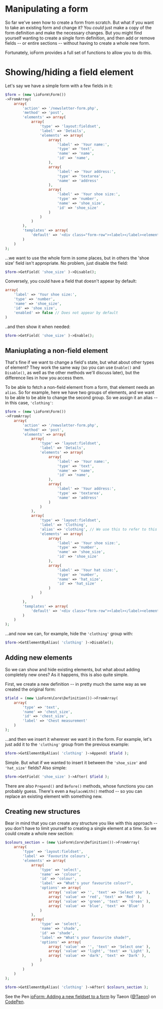 # Manipulating a form

So far we've seen how to create a form from scratch. But what if you want to take an existing form and change it? You *could* just make a copy of the form definition and make the necessary changes. But you might find yourself wanting to create a single form definition, and then add or remove fields -- or entire sections -- without having to create a whole new form. 

Fortunately, ioForm provides a full set of functions to allow you to do this.

# Showing/hiding a field element

Let's say we have a simple form with a few fields in it:

```php
$form = (new \ioForm\Form())
->FromArray(
    array(
        'action' => '/newsletter-form.php',
        'method' => 'post',
        'elements' => array(
			array(
				'type' => 'layout:fieldset',
				'label' => 'Details',
				'elements' => array(
					array(
						'label' => 'Your name:',
						'type' => 'text',
						'name' => 'name',
						'id' => 'name',
					),
					array(
						'label' => 'Your address:',
						'type' => 'textarea',
						'name' => 'address'
					),
					array(
						'label' => 'Your shoe size:',
						'type' => 'number',
						'name' => 'shoe_size',
						'id' => 'shoe_size'
					)									
				)
			)
        ),
		'templates' => array(
			'default' => '<div class="form-row"><label></label><elements/></div>' 
		)
    )
);
```
...we want to use the whole form in some places, but in others the 'shoe size' field isn't appropriate. No problem, just disable the field:

```php
$form->GetField( 'shoe_size' )->Disable();
```

Conversely, you could have a field that doesn't appear by default:
  
```php
array(
	'label' => 'Your shoe size:',
	'type' => 'number',
	'name' => 'shoe_size',
	'id' => 'shoe_size',
	'enabled' => false // Does not appear by default
)	
```

..and then show it when needed:

```php
$form->GetField( 'shoe_size' )->Enable();
```

## Maniuplating a non-field element

That's fine if we want to change a field's state, but what about other types of element? They work the same way (so you can use `Enable()` and `Disable()`, as well as the other methods we'll discuss later), but the difference lies in how you access them.

To be able to fetch a non-field element from a form, that element needs an `alias`. So for example, here we have two groups of elements, and we want to be able to be able to change the second group. So we assign it an alias -- in this case, `'clothing'`:

```php
$form = (new \ioForm\Form())
->FromArray(
    array(
        'action' => '/newsletter-form.php',
        'method' => 'post',
        'elements' => array(
			array(
				'type' => 'layout:fieldset',
				'label' => 'Details',
				'elements' => array(
					array(
						'label' => 'Your name:',
						'type' => 'text',
						'name' => 'name',
						'id' => 'name',
					),
					array(
						'label' => 'Your address:',
						'type' => 'textarea',
						'name' => 'address'
					)
				)
			),
			array(
				'type' => 'layout:fieldset',
				'label' => 'Clothing',
				'alias' => 'clothing', // We use this to refer to this element
				'elements' => array(
					array(
						'label' => 'Your shoe size:',
						'type' => 'number',
						'name' => 'shoe_size',
						'id' => 'shoe_size'
					),
					array(
						'label' => 'Your hat size:',
						'type' => 'number',
						'name' => 'hat_size',
						'id' => 'hat_size'
					)
				)
			)
        ),
		'templates' => array(
			'default' => '<div class="form-row"><label></label><elements/></div>' 
		)
    )
);
```

...and now we can, for example, hide the `'clothing'` group with:

```php
$form->GetElementByAlias( 'clothing' )->Disable();
```

## Adding new elements

So we can show and hide existing elements, but what about adding completely new ones? As it happens, this is also quite simple.

First, we create a new definition -- in pretty much the same way as we created the original form:

```php
$field = (new \ioForm\Core\Definition())->FromArray(
	array(
		'type' => 'text',
		'name' => 'chest_size',
		'id' => 'chest_size',
		'label' => 'Chest measurement'
	)
);
```  
...and then we insert it wherever we want it in the form. For example, let's just add it to the `'clothing'` group from the previous example:

```php
$form->GetElementByAlias( 'clothing' )->Append( $field );
```
Simple. But what if we wanted to insert it between the `'shoe_size'` and `'hat_size'` fields? Also simple:

```php
$form->GetField( 'shoe_size' )->After( $field );
```

There are also `Prepend()` and `Before()` methods, whose functions you can probably guess. There's even a `ReplaceWith()` method -- so you can replace an existing element with something new.

## Creating new structures

Bear in mind that you can create any structure you like with this approach -- you don't have to limit yourself to creating a single element at a time. So we could create a whole new section:

```php
$colours_section = (new \ioForm\Core\Definition())->FromArray(
	array(
		'type' => 'layout:fieldset',
		'label' => 'Favourite colours',
		'elements' => array(
			array(
				'type' => 'select',
				'name' => 'colour',
				'id' => 'colour',
				'label' => "What's your favourite colour?",
				'options' => array(
					array( 'value' => '', 'text' => 'Select one' ),
					array( 'value' => 'red', 'text' => 'Red' ),
					array( 'value' => 'green', 'text' => 'Green' ),
					array( 'value' => 'blue', 'text' => 'Blue' )
				)
			),
			array(
				'type' => 'select',
				'name' => 'shade',
				'id' => 'shade',
				'label' => "What's your favourite shade?",
				'options' => array(
					array( 'value' => '', 'text' => 'Select one' ),
					array( 'value' => 'light', 'text' => 'Light' ),
					array( 'value' => 'dark', 'text' => 'Dark' ),
				)
			)
		)
	)
);
		  
$form->GetElementByAlias( 'clothing' )->After( $colours_section );
```
<p data-height="265" data-theme-id="dark" data-slug-hash="BLPApx" data-default-tab="html,result" data-user="Taeon" data-embed-version="2" class="codepen">See the Pen <a href="https://codepen.io/Taeon/pen/BLPApx/">ioForm: Adding a new fieldset to a form</a> by Taeon (<a href="http://codepen.io/Taeon">@Taeon</a>) on <a href="http://codepen.io">CodePen</a>.</p>
<script async src="//assets.codepen.io/assets/embed/ei.js"></script>